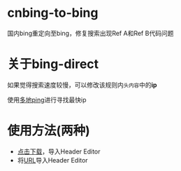 # cnbing-to-bing
国内bing重定向至bing，修复搜索出现Ref A和Ref B代码问题
# 关于bing-direct
如果觉得搜索速度较慢，可以修改该规则内`头内容`中的**ip**

使用[多地ping](https://www.itdog.cn/ping/bing.com)进行寻找最快ip

# 使用方法(两种)
- [点击下载](https://ghproxy.com/raw.githubusercontent.com/MengNianxiaoyao/cnbing-to-bing/master/cn.bingtobing.json)，导入Header Editor
- 将[URL](https://ghproxy.com/raw.githubusercontent.com/MengNianxiaoyao/cnbing-to-bing/master/cn.bingtobing.json)导入Header Editor
